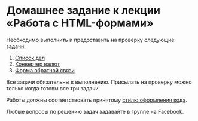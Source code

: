 # Домашнее задание к лекции «Работа с HTML-формами»

Необходимо выполнить и предоставить на проверку следующие задачи:

1. [Список дел](./todo-list/)
2. [Конвертер валют](./currency-converter/)
3. [Форма обратной связи](./feedback/)

Все задачи обязательны к выполнению. Присылать на проверку можно только когда готовы все три задачи.

Работы должны соответствовать принятому [стилю оформления кода](https://github.com/netology-code/codestyle).

Любые вопросы по решению задач задавайте в группе на Facebook.
